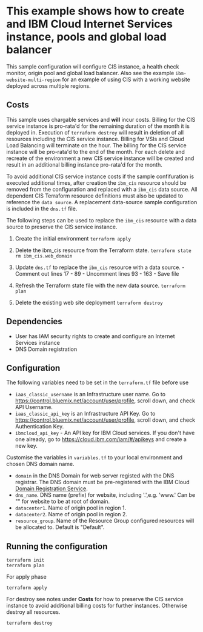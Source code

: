 # This example shows how to create and IBM Cloud Internet Services instance, pools and global load balancer

This sample configuration will configure CIS instance, a health check monitor, origin pool and global load balancer. Also see the example  `ibm-website-multi-region` for an example of using CIS with a working website deployed across multiple regions. 

## Costs

This sample uses chargable services and **will** incur costs. Billing for the CIS service instance is pro-rata'd for the remaining duration of the month it is deployed in. Execution of `terraform destroy` will result in deletion of all resources including the CIS service instance. Billing for VSIs and Cloud Load Balancing will terminate on the hour. The billing for the CIS service instance will be pro-rata'd to the end of the month. For each delete and recreate of the environment a new CIS service instance will be created and result in an additional billing instance pro-rata'd for the month. 

To avoid additional CIS service instance costs if the sample confifuration is executed additional times, after creation the `ibm_cis` resource should be removed from the configuration and replaced with a `ibm_cis` data source. All dependent CIS Terraform resource definitions must also be updated to reference the `data source`. A replacement data-source sample configuration is included in the `dns.tf` file. 

The following steps can be used to replace the `ibm_cis` resource with a data source to preserve the CIS service instance.

  1. Create the initial environment
    `terraform apply`

  2. Delete the ibm_cis resource from the Terraform state.
    `terraform state rm ibm_cis.web_domain`
 

  3. Update `dns.tf` to replace the `ibm_cis` resource with a data source. 
    - Comment out lines 17 - 89
    - Uncomment lines 93 - 163
    - Save file

  4. Refresh the Terraform state file with the new data source.
    `terraform plan`

  5. Delete the existing web site deployment
    `terraform destroy`


## Dependencies

- User has IAM security rights to create and configure an Internet Services instance
- DNS Domain registration

## Configuration 

The following variables need to be set in the `terraform.tf` file before use

* `iaas_classic_username` is an Infrastructure user name. Go to https://control.bluemix.net/account/user/profile, scroll down, and check API Username.
* `iaas_classic_api_key` is an Infrastructure API Key. Go to https://control.bluemix.net/account/user/profile, scroll down, and check Authentication Key.
* `ibmcloud_api_key` - An API key for IBM Cloud services. If you don't have one already, go to https://cloud.ibm.com/iam/#/apikeys and create a new key.


Customise the variables in `variables.tf` to your local environment and chosen DNS domain name. 

* `domain` in the DNS Domain for web server registed with the DNS registrar. The DNS domain must be pre-registered with the IBM Cloud [Domain Registration Service](https://cloud.ibm.com/classic/services/domains). 
* `dns_name`. DNS name (prefix) for website, including '.',e.g. 'www.' Can be "" for website to be at root of domain. 
* `datacenter1`. Name of origin pool in region 1. 
* `datacenter2`. Name of origin pool in region 2. 
* `resource_group`. Name of the Resource Group configured resources will be allocated to. Default is "Default". 

  

## Running the configuration 
```shell
terraform init
terraform plan
```

For apply phase

```shell
terraform apply
```

For destroy see notes under **Costs** for how to preserve the CIS service instance to avoid additional billing costs for further instances. Otherwise destroy all resources. 

```shell
terraform destroy
```  
